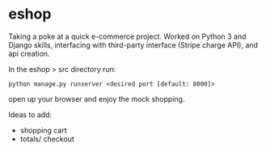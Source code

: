 # eshop
Taking a poke at a quick e-commerce project. Worked on Python 3 and Django skills, interfacing with third-party interface (Stripe charge API), and api creation.

In the eshop > src directory run:

  `python manage.py runserver <desired port [default: 8000]>`

open up your browser and enjoy the mock shopping.

Ideas to add:
- shopping cart
- totals/ checkout
